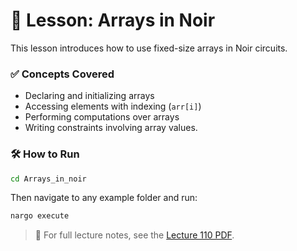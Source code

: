 # 🧮 Lesson: Arrays in Noir

This lesson introduces how to use fixed-size arrays in Noir circuits.

### ✅ Concepts Covered

- Declaring and initializing arrays
- Accessing elements with indexing (`arr[i]`)
- Performing computations over arrays
- Writing constraints involving array values.

### 🛠️ How to Run

```bash
cd Arrays_in_noir
```
Then navigate to any example folder and run:
```bash
nargo execute

```
> 📎 For full lecture notes, see the [Lecture 110 PDF](https://github.com/cypriansakwa/noir-made-simple/blob/master/Arrays_in_noir/Lecture%20110.pdf).
